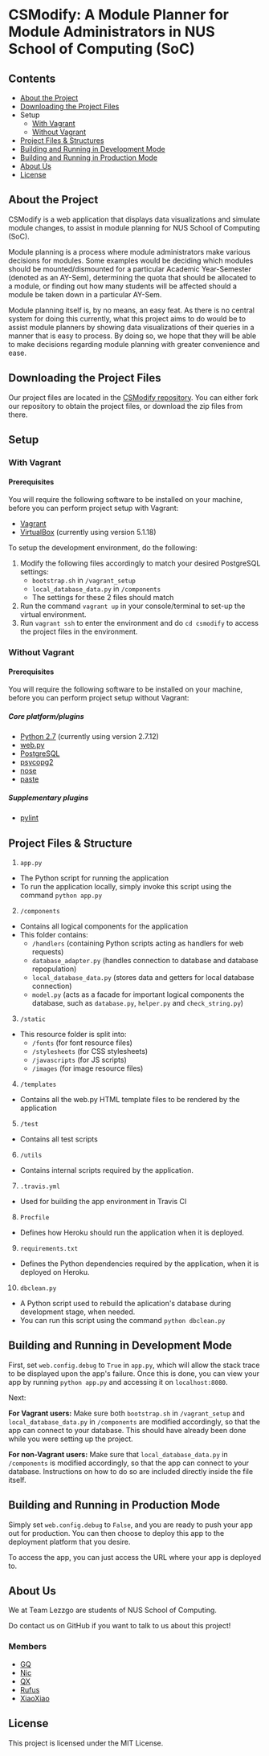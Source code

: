 # CSModify: A Module Planner for Module Administrators in NUS School of Computing (SoC)

## Contents

* [About the Project](#about-the-project)
* [Downloading the Project Files](#downloading-the-project-files)
* Setup
  * [With Vagrant](#with-vagrant)
  * [Without Vagrant](#without-vagrant)
* [Project Files & Structures](#project-files--structure)
* [Building and Running in Development Mode](#building-and-running-in-development-mode)
* [Building and Running in Production Mode](#building-and-running-in-production-mode)
* [About Us](#about-us)
* [License](#license)

## About the Project

CSModify is a web application that displays data visualizations and simulate module changes, to assist in module planning for NUS School of Computing (SoC).

Module planning is a process where module administrators make various decisions for modules. Some examples would be deciding which modules should be mounted/dismounted for a particular Academic Year-Semester (denoted as an AY-Sem), determining the quota that should be allocated to a module, or finding out how many students will be affected should a module be taken down in a particular AY-Sem.

Module planning itself is, by no means, an easy feat. As there is no central system for doing this currently, what this project aims to do would be to assist module planners by showing data visualizations of their queries in a manner that is easy to process. By doing so, we hope that they will be able to make decisions regarding module planning with greater convenience and ease.

## Downloading the Project Files

Our project files are located in the [CSModify repository](https://github.com/nus-mtp/cs-modify). You can either fork our repository to obtain the project files, or download the zip files from there.

## Setup

### With Vagrant

#### Prerequisites

You will require the following software to be installed on your machine, before you can perform project setup with Vagrant:

* [Vagrant](https://www.vagrantup.com/downloads.html)
* [VirtualBox](https://www.virtualbox.org/wiki/Downloads) (currently using version 5.1.18)

To setup the development environment, do the following:

1. Modify the following files accordingly to match your desired PostgreSQL settings:
    * `bootstrap.sh` in `/vagrant_setup`
    * `local_database_data.py` in `/components`
    * The settings for these 2 files should match
2. Run the command `vagrant up` in your console/terminal to set-up the virtual environment.
3. Run `vagrant ssh` to enter the environment and do `cd csmodify` to access the project files in the environment.

### Without Vagrant

#### Prerequisites

You will require the following software to be installed on your machine, before you can perform project setup without Vagrant:

##### Core platform/plugins
* [Python 2.7](https://www.python.org/downloads/) (currently using version 2.7.12)
* [web.py](http://webpy.org/install)
* [PostgreSQL](https://www.postgresql.org/download/)
* [psycopg2](https://pypi.python.org/pypi/psycopg2)
* [nose](https://pypi.python.org/pypi/nose/1.3.7)
* [paste](https://pypi.python.org/pypi/Paste)

##### Supplementary plugins
* [pylint](https://www.pylint.org/#install)

## Project Files & Structure

1. `app.py`
  * The Python script for running the application
  * To run the application locally, simply invoke this script using the command `python app.py`

2. `/components`
  * Contains all logical components for the application
  * This folder contains:
    * `/handlers` (containing Python scripts acting as handlers for web requests)
    * `database_adapter.py` (handles connection to database and database repopulation)
    * `local_database_data.py` (stores data and getters for local database connection)
    * `model.py` (acts as a facade for important logical components the database, such as `database.py`, `helper.py` and `check_string.py`)

3. `/static`
  * This resource folder is split into:
    * `/fonts` (for font resource files)
    * `/stylesheets` (for CSS stylesheets)
    * `/javascripts` (for JS scripts)
    * `/images` (for image resource files)

4. `/templates`
  * Contains all the web.py HTML template files to be rendered by the application

5. `/test`
  * Contains all test scripts

6. `/utils`
  * Contains internal scripts required by the application.

7. `.travis.yml`
  * Used for building the app environment in Travis CI

8. `Procfile`
  * Defines how Heroku should run the application when it is deployed.

9. `requirements.txt`
  * Defines the Python dependencies required by the application, when it is deployed on Heroku.

10. `dbclean.py`
  * A Python script used to rebuild the aplication's database during development stage, when needed.
  * You can run this script using the command `python dbclean.py`

## Building and Running in Development Mode

First, set `web.config.debug` to `True` in `app.py`, which will allow the stack trace to be displayed upon the app's failure. Once this is done, you can view your app by running `python app.py` and accessing it on `localhost:8080`.

Next:

**For Vagrant users:** Make sure both `bootstrap.sh` in `/vagrant_setup` and `local_database_data.py` in `/components` are modified accordingly, so that the app can connect to your database. This should have already been done while you were setting up the project.

**For non-Vagrant users:** Make sure that `local_database_data.py` in `/components` is modified accordingly, so that the app can connect to your database. Instructions on how to do so are included directly inside the file itself.

## Building and Running in Production Mode

Simply set `web.config.debug` to `False`, and you are ready to push your app out for production. You can then choose to deploy this app to the deployment platform that you desire.

To access the app, you can just access the URL where your app is deployed to.

## About Us

We at Team Lezzgo are students of NUS School of Computing.

Do contact us on GitHub if you want to talk to us about this project!

### Members

* [GQ](https://github.com/tgqiang)
* [Nic](https://github.com/nlzz22)
* [QX](https://github.com/helloqx)
* [Rufus](https://github.com/xaterz)
* [XiaoXiao](https://github.com/a0129998)

## License

This project is licensed under the MIT License.